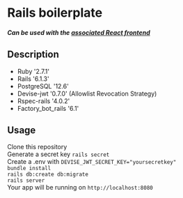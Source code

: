 # Rails boilerplate

##### Can be used with the [associated React frontend](https://github.com/cha-fa/react_boilerplate)

## Description
* Ruby '2.7.1'  
* Rails '6.1.3'  
* PostgreSQL '12.6'  
* Devise-jwt '0.7.0' (Allowlist Revocation Strategy)  
* Rspec-rails '4.0.2'  
* Factory_bot_rails '6.1'  


## Usage

Clone this repository  
Generate a secret key `rails secret`  
Create a .env with `DEVISE_JWT_SECRET_KEY="yoursecretkey"`    
`bundle install`  
`rails db:create db:migrate`  
`rails server`  
Your app will be running on `http://localhost:8080`  

